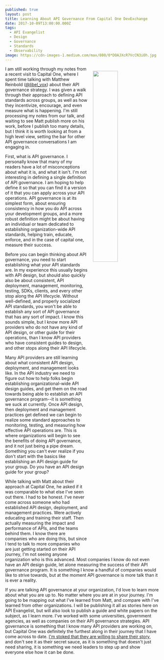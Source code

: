 ```yaml
---
published: true
layout: post
title: Learning About API Governance From Capital One DevExchange
date: 2017-10-09T13:00:00.000Z
tags:
  - API Evangelist
  - Design
  - Governance
  - Standards
  - Observability
image: https://cdn-images-1.medium.com/max/800/0*DOAJXcR7VcCN3iOh.jpg
---
```

<p><a href="https://medium.com/capital-one-developers/api-lifecycle-governance-best-practices-56a1ebbb4f1b"><img src="https://cdn-images-1.medium.com/max/800/0*DOAJXcR7VcCN3iOh.jpg" align="right" width="40%" style="padding: 15px;" /></a></p>I am still working through my notes from a recent visit to Capital One, where I spent time talking with Matthew Reinbold (<a href="https://twitter.com/libel_vox">@libel_vox</a>) about their API governance strategy. I was given a walk through their approach to defining API standards across groups, as well as how they incentivize, encourage, and even measure what is happening. I'm still processing my notes from our talk, and waiting to see Matt publish more on his work, before I publish too many details, but I think it is worth looking at from a high level view, setting the bar for other API governance conversations I am engaging in.

First, what is API governance. I personally know that many of my readers have a lot of misconceptions about what it is, and what it isn't. I'm not interesting in defining a single definition of API governance. I am hoping to help define it so that you can find it a version of it that you can apply across your API operations. API governance is at its simplest form, about ensuring consistency in how you do API across your development groups, and a more robust definition might be about having an individual or team dedicated to establishing organization-wide API standards, helping train, educate, enforce, and in the case of capital one, measure their success.

Before you can begin thinking about API governance, you need to start establishing what your API standards are. In my experience this usually begins with API design, but should also quickly also be about consistent, API deployment, management, monitoring, testing, SDKs, clients, and every other stop along the API lifecycle. Without well-defined, and properly socialized API standards, you won't be able to establish any sort of API governance that has any sort of impact. I know this sounds simple, but I know more API providers who do not have any kind of API design, or other guide for their operations, than I know API providers who have consistent guides to design, and other stops along their API lifecycle.

Many API providers are still learning about what consistent API design, deployment, and management looks like. In the API industry we need to figure out how to help folks begin establishing organizational-wide API design guides, and get them on the road towards being able to establish an API governance program--it is something we suck at currently. Once API design, then deployment and management practices get defined we can begin to realize some standard approaches to monitoring, testing, and measuring how effective API operations are. This is where organizations will begin to see the benefits of doing API governance, and it not just being a pipe dream. Something you can't ever realize if you don't start with the basics like establishing an API design guide for your group. Do you have an API design guide for your group?

While talking with Matt about their approach at Capital One, he asked if it was comparable to what else I've seen out there. I had to be honest. I've never come across someone who had established API design, deployment, and management practices. Were actively educating and training their staff. Then actually measuring the impact and performance of APIs, and the teams behind them. I know there are companies who are doing this, but since I tend to talk to more companies who are just getting started on their API journey, I'm not seeing anyone organization who is this advanced. Most companies I know do not even have an API design guide, let alone measuring the success of their API governance program. It is something I know a handful of companies would like to strive towards, but at the moment API governance is more talk than it is ever a reality.

If you are talking API governance at your organization, I'd love to learn more about what you are up to. No matter where you are at in your journey. I'm going to be mapping out what I've learned from Matt, and compare with I've learned from other organizations. I will be publishing it all as stories here on API Evangelist, but will also look to publish a guide and white papers on the subject, as I learn more. I've worked with some universities, government agencies, as well as companies on their API governance strategies. API governance is something that I know many API providers are working on, but Capital One was definitely the furthest along in their journey that I have come across to date. [I'm stoked that they are willing to share their story](https://medium.com/capital-one-developers/api-lifecycle-governance-best-practices-56a1ebbb4f1b), and don't see it as their secret sauce, as it is something that doesn't just need sharing, it is something we need leaders to step up and show everyone else how it can be done.
